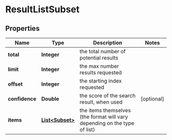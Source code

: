 

# ResultListSubset


## Properties

| Name | Type | Description | Notes |
|------------ | ------------- | ------------- | -------------|
|**total** | **Integer** | the total number of potential results |  |
|**limit** | **Integer** | the max number results requested |  |
|**offset** | **Integer** | the starting index requested |  |
|**confidence** | **Double** | the score of the search result, when used |  [optional] |
|**items** | [**List&lt;Subset&gt;**](Subset.md) | the items themselves (the format will vary depending on the type of list) |  |



